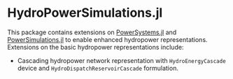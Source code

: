 # HydroPowerSimulations.jl

This package contains extensions on [PowerSystems.jl](https://github.com/nrel-siip/powersystems.jl) and [PowerSimulations.jl](https://github.com/nrel-siip/powersimulations.jl) to enable enhanced hydropower representations. Extensions on the basic hydropower representations include:

 - Cascading hydropower network representation with `HydroEnergyCascade` device and `HydroDispatchReservoirCascade` formulation.
